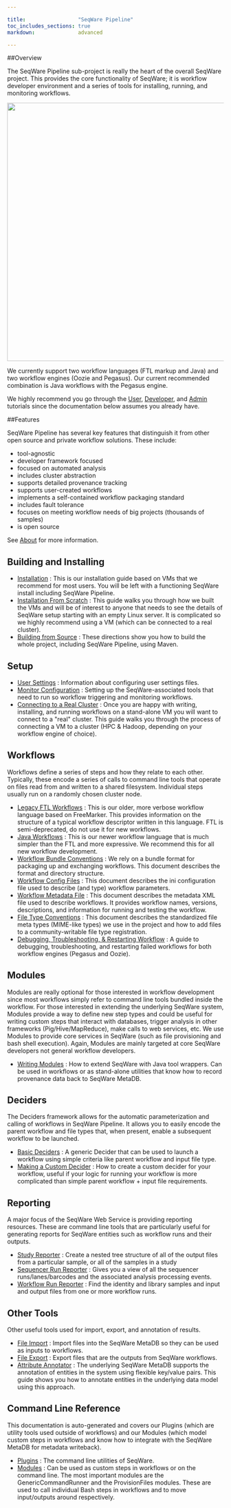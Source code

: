```yaml
---

title:                 "SeqWare Pipeline"
toc_includes_sections: true
markdown:              advanced

---
```


##Overview

The SeqWare Pipeline sub-project is really the heart of the overall SeqWare
project. This provides the core functionality of SeqWare; it is workflow
developer environment and a series of tools for installing, running, and
monitoring workflows.

<img width="600" src="/assets/images/seqware_hpc_oozie.png"/>

We currently support two workflow languages (FTL markup and Java) and two
workflow engines (Oozie and Pegasus). Our current recommended combination is
Java workflows with the Pegasus engine.

We highly recommend you go through the
[User](/docs/3-getting-started/user-tutorial/),
[Developer](/docs/3-getting-started/developer-tutorial/), and
[Admin](/docs/3-getting-started/admin-tutorial/) tutorials since the
documentation below assumes you already have.

##Features

SeqWare Pipeline has several key features that distinguish it from other open source and private workflow solutions. These include:

* tool-agnostic
* developer framework focused
* focused on automated analysis
* includes cluster abstraction
* supports detailed provenance tracking
* supports user-created workflows
* implements a self-contained workflow packaging standard
* includes fault tolerance
* focuses on meeting workflow needs of big projects (thousands of samples)
* is open source

See [About](/about/) for more information.

## Building and Installing

* [Installation](/docs/2-installation/)
: This is our installation guide based on VMs that we recommend for most users. You will be left with a functioning SeqWare install including SeqWare Pipeline.
* [Installation From Scratch](/docs/2a-installation-from-scratch/)
: This guide walks you through how we built the VMs and will be of interest to anyone that needs to see the details of SeqWare setup starting with an empty Linux server. It is complicated so we highly recommend using a VM (which can be connected to a real cluster).
* [Building from Source](/docs/13-code/)
: These directions show you how to build the whole project, including SeqWare Pipeline, using Maven.

## Setup 

* [User Settings](/docs/6-pipeline/user-configuration/)
: Information about configuring user settings files.
* [Monitor Configuration](/docs/6-pipeline/monitor_configuration/)
: Setting up the SeqWare-associated tools that need to run so workflow triggering and monitoring workflows.
* [Connecting to a Real Cluster](/docs/6-pipeline/connecting-to-cluster/)
: Once you are happy with writing, installing, and running workflows on a stand-alone VM you will want to connect to a "real" cluster. This guide walks you through the process of connecting a VM to a cluster (HPC & Hadoop, depending on your workflow engine of choice).

## Workflows

Workflows define a series of steps and how they relate to each other.
Typically, these encode a series of calls to command line tools that operate on
files read from and written to a shared filesystem. Individual steps usually
run on a randomly chosen cluster node.

* [Legacy FTL Workflows](/docs/6-pipeline/legacy-ftl-workflows/)
: This is our older, more verbose workflow language based on FreeMarker. This provides information on the structure of a typical workflow descriptor written in this language. FTL is semi-deprecated, do not use it for new workflows.
* [Java Workflows](/docs/6-pipeline/java-workflows/)
: This is our newer workflow language that is much simpler than the FTL and more expressive. We recommend this for all new workflow development.
* [Workflow Bundle Conventions](/docs/6-pipeline/workflow_bundles/)
: We rely on a bundle format for packaging up and exchanging workflows. This document describes the format and directory structure.
* [Workflow Config Files](/docs/6-pipeline/config_files/)
: This document describes the ini configuration file used to describe (and type) workflow parameters.
* [Workflow Metadata File](/docs/6-pipeline/metadata_files/)
: This document describes the metadata XML file used to describe workflows. It provides workflow names, versions, descriptions, and information for running and testing the workflow.
* [File Type Conventions](/docs/6-pipeline/file-types/) 
: This document describes the standardized file meta types (MIME-like types) we use in the project and how to add files to a community-writable file type registration.
* [Debugging, Troubleshooting, & Restarting Workflow](/docs/6-pipeline/debug-workflows/)
: A guide to debugging, troubleshooting, and restarting failed workflows for both workflow engines (Pegasus and Oozie).

## Modules

Modules are really optional for those interested in workflow development since
most workflows simply refer to command line tools bundled inside the workflow.
For those interested in extending the underlying SeqWare system, Modules
provide a way to define new step types and could be useful for writing custom
steps that interact with databases, trigger analysis in other frameworks
(Pig/Hive/MapReduce), make calls to web services, etc. We use Modules to
provide core services in SeqWare (such as file provisioning and bash shell
execution). Again, Modules are mainly targeted at core SeqWare developers not
general workflow developers.

* [Writing Modules](/docs/6-pipeline/writing_modules/)
: How to extend SeqWare with Java tool wrappers. Can be used in workflows or as stand-alone utilities that know how to record provenance data back to SeqWare MetaDB.

## Deciders

The Deciders framework allows for the automatic parameterization and calling of workflows in SeqWare Pipeline. It allows you to easily encode the parent workflow and file types that, when present, enable a subsequent workflow to be launched.

* [Basic Deciders](/docs/6-pipeline/basic_deciders/)
: A generic Decider that can be used to launch a workflow using simple criteria like parent workflow and input file type.
* [Making a Custom Decider](/docs/6-pipeline/custom_deciders/)
: How to create a custom decider for your workflow, useful if your logic for running your workflow is more complicated than simple parent workflow + input file requirements.

## Reporting

A major focus of the SeqWare Web Service is providing reporting resources. These are command line tools that are particularly useful for generating reports for SeqWare entities such as workflow runs and their outputs.

* [Study Reporter](/docs/21-study-reporter/)
: Create a nested tree structure of all of the output files from a particular sample, or all of the samples in a study
* [Sequencer Run Reporter](/docs/20-sequencer-run-reporter/)
: Gives you a view of all the sequencer runs/lanes/barcodes and the associated analysis processing events.
* [Workflow Run Reporter](/docs/19-workflow-run-reporter/)
: Find the identity and library samples and input and output files from one or more workflow runs.

## Other Tools 

Other useful tools used for import, export, and annotation of results.

* [File Import](/docs/22-filelinker/)
: Import files into the SeqWare MetaDB so they can be used as inputs to workflows.
* [File Export](/docs/6-pipeline/file_export/)
: Export files that are the outputs from SeqWare workflows.
* [Attribute Annotator](/docs/12-attribute-annotator/)
: The underlying SeqWare MetaDB supports the annotation of entities in the system using flexible key/value pairs. This guide shows you how to annotate entities in the underlying data model using this approach.

## Command Line Reference

This documentation is auto-generated and covers our Plugins (which are utility tools used outside of workflows) and our Modules (which model custom steps in workflows and know how to integrate with the SeqWare MetaDB for metadata writeback).

* [Plugins](/docs/17-plugins/)
: The command line utilities of SeqWare.
* [Modules](/docs/17a-modules/)
: Can be used as custom steps in workflows or on the command line. The most important modules are the GenericCommandRunner and the ProvisionFiles modules. These are used to call individual Bash steps in workflows and to move input/outputs around respectively.


